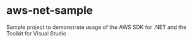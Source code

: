 aws-net-sample
==============

Sample project to demonstrate usage of the AWS SDK for .NET and the Toolkit for Visual Studio
